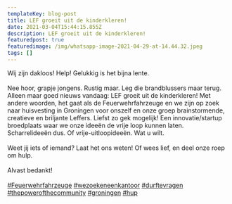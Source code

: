 ```yaml
---
templateKey: blog-post
title: LEF groeit uit de kinderkleren!
date: 2021-03-04T15:44:15.855Z
description: LEF groeit uit de kinderkleren!
featuredpost: true
featuredimage: /img/whatsapp-image-2021-04-29-at-14.44.32.jpeg
tags: []
---
```

Wij zijn dakloos! Help! Gelukkig is het bijna lente.\
\
Nee hoor, grapje jongens. Rustig maar. Leg die brandblussers maar terug. Alleen maar goed nieuws vandaag: LEF groeit uit de kinderkleren! Met andere woorden, het gaat als de Feuerwehrfahrzeuge en we zijn op zoek naar huisvesting in Groningen voor onszelf en onze groep brainstormende, creatieve en briljante Leffers. Liefst zo gek mogelijk! Een innovatie/startup broedplaats waar we onze ideeën de vrije loop kunnen laten. Scharrelideeën dus. Of vrije-uitloopideeën. Wat u wilt.\
\
Weet jij iets of iemand? Laat het ons weten! Of wees lief, en deel onze roep om hulp.\
\
Alvast bedankt!\
\
[\#Feuerwehrfahrzeuge](https://www.linkedin.com/feed/hashtag/?keywords=feuerwehrfahrzeuge&highlightedUpdateUrns=urn%3Ali%3Aactivity%3A6770712337893658624) [\#wezoekeneenkantoor](https://www.linkedin.com/feed/hashtag/?keywords=wezoekeneenkantoor&highlightedUpdateUrns=urn%3Ali%3Aactivity%3A6770712337893658624) [\#durftevragen](https://www.linkedin.com/feed/hashtag/?keywords=durftevragen&highlightedUpdateUrns=urn%3Ali%3Aactivity%3A6770712337893658624) [\#thepowerofthecommunity](https://www.linkedin.com/feed/hashtag/?keywords=thepowerofthecommunity&highlightedUpdateUrns=urn%3Ali%3Aactivity%3A6770712337893658624) [\#groningen](https://www.linkedin.com/feed/hashtag/?keywords=groningen&highlightedUpdateUrns=urn%3Ali%3Aactivity%3A6770712337893658624) [\#hup](https://www.linkedin.com/feed/hashtag/?keywords=hup&highlightedUpdateUrns=urn%3Ali%3Aactivity%3A6770712337893658624)